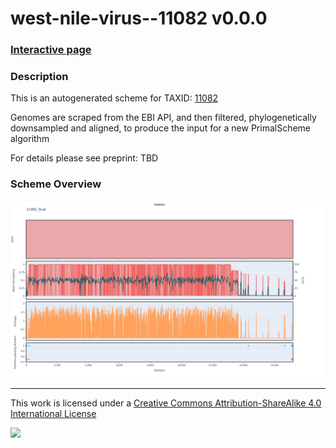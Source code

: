 # west-nile-virus--11082 v0.0.0

### [Interactive page](https://chrisgkent.github.io/schemes/west-nile-virus--11082-1000-v0.0.0)

### Description

This is an autogenerated scheme for TAXID: [11082](https://www.ncbi.nlm.nih.gov/Taxonomy/Browser/wwwtax.cgi?mode=Info&id=11082&lvl=3&lin=f&keep=1&srchmode=1&unlock)

Genomes are scraped from the EBI API, and then filtered, phylogenetically downsampled and aligned, to produce the input for a new PrimalScheme algorithm

For details please see preprint: TBD

### Scheme Overview

![Alt text](work/11082_final.png '11082_final.png')

------------------------------------------------------------------------

This work is licensed under a [Creative Commons Attribution-ShareAlike 4.0 International License](http://creativecommons.org/licenses/by-sa/4.0/) 

![](https://i.creativecommons.org/l/by-sa/4.0/88x31.png)